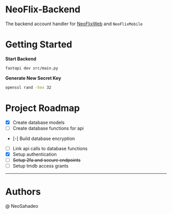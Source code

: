# NeoFlix-Backend

The backend account handler for [NeoFlixWeb](https://github.com/NeoSahadeo/NeoFlixWeb)
and `NeoFlixMobile`

# Getting Started

__Start Backend__

```bash
fastapi dev src/main.py
```

__Generate New Secret Key__

```bash
openssl rand -hex 32
```


# Project Roadmap

- [x] Create database models
- [ ] Create database functions for api
- [-] Build database encryption
- [ ] Link api calls to database functions
- [x] Setup authentication
- [ ] <strike>Setup 2fa and secure endpoints</strike>
- [ ] Setup tmdb access grants

---

# Authors

@ NeoSahadeo
